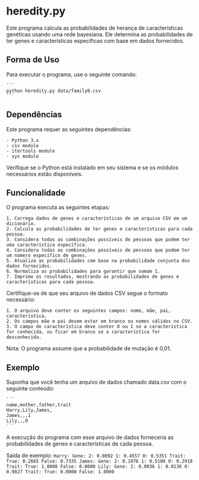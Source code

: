 # heredity.py

Este programa calcula as probabilidades de herança de características genéticas usando uma rede bayesiana. Ele determina as probabilidades de ter genes e características específicas com base em dados fornecidos.

## Forma de Uso

Para executar o programa, use o seguinte comando:

    ```
    python heredity.py data/family0.csv
    ```

## Dependências

Este programa requer as seguintes dependências:

    - Python 3.x
    - csv module
    - itertools module
    - sys module

Verifique se o Python está instalado em seu sistema e se os módulos necessários estão disponíveis.

## Funcionalidade

O programa executa as seguintes etapas:

    1. Carrega dados de genes e características de um arquivo CSV em um dicionário.
    2. Calcula as probabilidades de ter genes e características para cada pessoa.
    3. Considera todas as combinações possíveis de pessoas que podem ter uma característica específica.
    4. Considera todas as combinações possíveis de pessoas que podem ter um número específico de genes.
    5. Atualiza as probabilidades com base na probabilidade conjunta dos dados fornecidos.
    6. Normaliza as probabilidades para garantir que somam 1.
    7. Imprime os resultados, mostrando as probabilidades de genes e características para cada pessoa.

Certifique-se de que seu arquivo de dados CSV segue o formato necessário:

    1. O arquivo deve conter os seguintes campos: nome, mãe, pai, característica.
    2. Os campos mãe e pai devem estar em branco ou nomes válidos no CSV.
    3. O campo de característica deve conter 0 ou 1 se a característica for conhecida, ou ficar em branco se a característica for desconhecida.

Nota: O programa assume que a probabilidade de mutação é 0,01.

## Exemplo

Suponha que você tenha um arquivo de dados chamado data.csv com o seguinte conteúdo:

    ```
    name,mother,father,trait
    Harry,Lily,James,
    James,,,1
    Lily,,,0
    ```

A execução do programa com esse arquivo de dados forneceria as probabilidades de genes e características de cada pessoa.

Saída de exemplo:
    ```
    Harry:
    Gene:
        2: 0.0092
        1: 0.4557
        0: 0.5351
    Trait:
        True: 0.2665
        False: 0.7335
    James:
    Gene:
        2: 0.1976
        1: 0.5106
        0: 0.2918
    Trait:
        True: 1.0000
        False: 0.0000
    Lily:
    Gene:
        2: 0.0036
        1: 0.0136
        0: 0.9827
    Trait:
        True: 0.0000
        False: 1.0000
    ```
